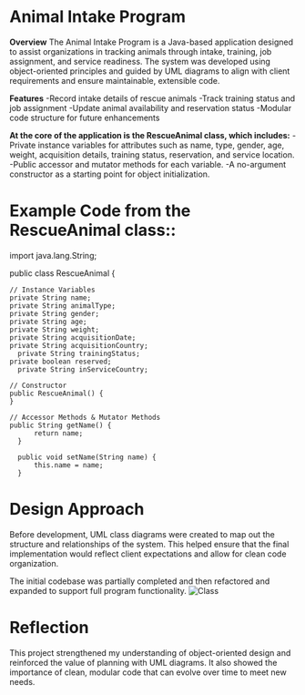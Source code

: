 # **Animal Intake Program**

**Overview**
The Animal Intake Program is a Java-based application designed to assist organizations in tracking animals through intake, training, job assignment, and service readiness. The system was developed using object-oriented principles and guided by UML diagrams to align with client requirements and ensure maintainable, extensible code.

**Features**
-Record intake details of rescue animals
-Track training status and job assignment
-Update animal availability and reservation status
-Modular code structure for future enhancements

**At the core of the application is the RescueAnimal class, which includes:**
-Private instance variables for attributes such as name, type, gender, age, weight, acquisition details, training status, reservation, and service location.
-Public accessor and mutator methods for each variable.
-A no-argument constructor as a starting point for object initialization.

# **Example Code from the RescueAnimal class::**
import java.lang.String;

public class RescueAnimal {

    // Instance Variables
    private String name;
    private String animalType; 
    private String gender;
    private String age; 	 		
    private String weight; 		 
    private String acquisitionDate; 
    private String acquisitionCountry;
	  private String trainingStatus;
    private boolean reserved;
	  private String inServiceCountry;

    // Constructor
    public RescueAnimal() {
    }

    // Accessor Methods & Mutator Methods
  	public String getName() {
		  return name;
	  }

	  public void setName(String name) {
		  this.name = name;
	  }

# **Design Approach**
Before development, UML class diagrams were created to map out the structure and relationships of the system. This helped ensure that the final implementation would reflect client expectations and allow for clean code organization.

The initial codebase was partially completed and then refactored and expanded to support full program functionality.
![Class](https://github.com/user-attachments/assets/4e9e8bf7-0d0b-4b70-9e8d-9494e50dc65c)

# **Reflection**
This project strengthened my understanding of object-oriented design and reinforced the value of planning with UML diagrams. It also showed the importance of clean, modular code that can evolve over time to meet new needs.
